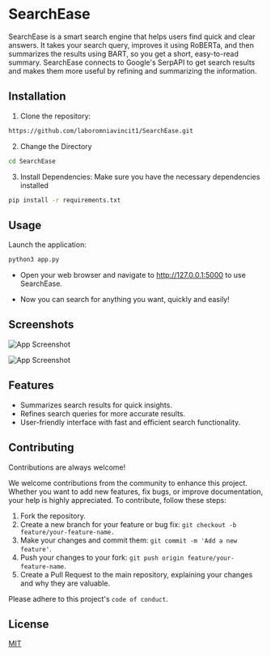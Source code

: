 
# SearchEase

SearchEase is a smart search engine that helps users find quick and clear answers. It takes your search query, improves it using RoBERTa, and then summarizes the results using BART, so you get a short, easy-to-read summary. SearchEase connects to Google's SerpAPI to get search results and makes them more useful by refining and summarizing the information.




## Installation

1. Clone the repository:

```bash
https://github.com/laboromniavincit1/SearchEase.git
```
2. Change the Directory
```bash
cd SearchEase
```
3. Install Dependencies: Make sure you have the necessary dependencies installed
```bash
pip install -r requirements.txt
```

## Usage

Launch the application:
```bash
python3 app.py
```
- Open your web browser and navigate to http://127.0.0.1:5000 to use SearchEase.

- Now you can search for anything you want, quickly and easily!



## Screenshots

![App Screenshot](https://github.com/laboromniavincit1/Search/blob/main/Screenshots/Screenshot_20241015_005619.png?raw=true)

![App Screenshot](https://github.com/laboromniavincit1/DockEase/blob/main/Screenshots/Screenshot_20241015_005648.png?raw=true)


## Features

- Summarizes search results for quick insights.
- Refines search queries for more accurate results.
- User-friendly interface with fast and efficient search functionality.


## Contributing

Contributions are always welcome!

We welcome contributions from the community to enhance this project. Whether you want to add new features, fix bugs, or improve documentation, your help is highly appreciated. To contribute, follow these steps:

1. Fork the repository.
2. Create a new branch for your feature or bug fix: `git checkout -b feature/your-feature-name.`
3. Make your changes and commit them: `git commit -m 'Add a new feature'`.
4. Push your changes to your fork: `git push origin feature/your-feature-name`.
5. Create a Pull Request to the main repository, explaining your changes and why they are valuable.

Please adhere to this project's `code of conduct`.


## License

[MIT](https://choosealicense.com/licenses/mit/)


